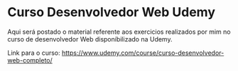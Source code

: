 # Curso Desenvolvedor Web Udemy
 Aqui será postado o material referente aos exercicios realizados por mim no curso de desenvolvedor Web disponíbilizado na Udemy.

 Link para o curso: https://www.udemy.com/course/curso-desenvolvedor-web-completo/
